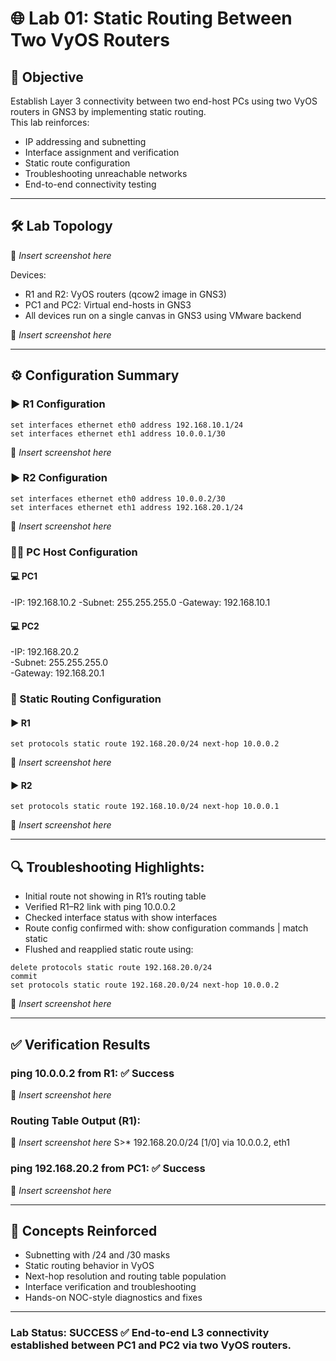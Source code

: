 # 🌐 Lab 01: Static Routing Between Two VyOS Routers

## 🧠 Objective  

Establish Layer 3 connectivity between two end-host PCs using two VyOS routers in GNS3 by implementing static routing.  
This lab reinforces:

- IP addressing and subnetting
- Interface assignment and verification
- Static route configuration
- Troubleshooting unreachable networks
- End-to-end connectivity testing

---

## 🛠️ Lab Topology

📸 _Insert screenshot here_

Devices:
- R1 and R2: VyOS routers (qcow2 image in GNS3)
- PC1 and PC2: Virtual end-hosts in GNS3
- All devices run on a single canvas in GNS3 using VMware backend

📸 _Insert screenshot here_

---

## ⚙️ Configuration Summary

### ▶️ R1 Configuration

```
set interfaces ethernet eth0 address 192.168.10.1/24
set interfaces ethernet eth1 address 10.0.0.1/30
```
📸 _Insert screenshot here_

### ▶️ R2 Configuration

```
set interfaces ethernet eth0 address 10.0.0.2/30
set interfaces ethernet eth1 address 192.168.20.1/24
```
📸 _Insert screenshot here_


### 👨‍💻 PC Host Configuration

#### 💻 PC1

-IP: 192.168.10.2
-Subnet: 255.255.255.0
-Gateway: 192.168.10.1

#### 💻 PC2

-IP: 192.168.20.2  
-Subnet: 255.255.255.0  
-Gateway: 192.168.20.1

### 📡 Static Routing Configuration

#### ▶️ R1

```
set protocols static route 192.168.20.0/24 next-hop 10.0.0.2
```
📸 _Insert screenshot here_

#### ▶️ R2

```
set protocols static route 192.168.10.0/24 next-hop 10.0.0.1
```
📸 _Insert screenshot here_

---

## 🔍 Troubleshooting Highlights:

- Initial route not showing in R1’s routing table
- Verified R1–R2 link with ping 10.0.0.2
- Checked interface status with show interfaces
- Route config confirmed with: show configuration commands | match static
- Flushed and reapplied static route using:

```
delete protocols static route 192.168.20.0/24
commit
set protocols static route 192.168.20.0/24 next-hop 10.0.0.2
```
📸 _Insert screenshot here_

---

## ✅ Verification Results

### ping 10.0.0.2 from R1: ✅ Success

📸 _Insert screenshot here_

### Routing Table Output (R1):

📸 _Insert screenshot here_
S>* 192.168.20.0/24 [1/0] via 10.0.0.2, eth1

### ping 192.168.20.2 from PC1: ✅ Success

📸 _Insert screenshot here_

---

## 🧠 Concepts Reinforced

- Subnetting with /24 and /30 masks
- Static routing behavior in VyOS
- Next-hop resolution and routing table population
- Interface verification and troubleshooting
- Hands-on NOC-style diagnostics and fixes

---

### Lab Status: SUCCESS ✅ End-to-end L3 connectivity established between PC1 and PC2 via two VyOS routers.


